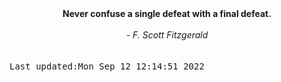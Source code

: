 
<div align="center"><b><span>Never confuse a single defeat with a final defeat.</span></b><br><br><i> - F. Scott Fitzgerald</i></div>
<br><br><kbd>Last updated:Mon Sep 12 12:14:51 2022</kbd>